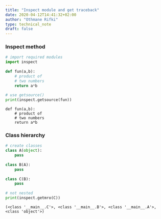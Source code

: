 ```yaml
---
title: "Inspect module and get traceback"
date: 2020-04-12T14:41:32+02:00
author: "Othmane Rifki"
type: technical_note
draft: false
---
```

### Inspect method


```python
# import required modules
import inspect
  
def fun(a,b):
    # product of 
    # two numbers
    return a*b
  
# use getsource()
print(inspect.getsource(fun))
```

    def fun(a,b):
        # product of 
        # two numbers
        return a*b
    


### Class hierarchy


```python
# create classes
class A(object):
    pass
  
class B(A):
    pass
  
class C(B):
    pass
  
# not nested
print(inspect.getmro(C))  
```

    (<class '__main__.C'>, <class '__main__.B'>, <class '__main__.A'>, <class 'object'>)

